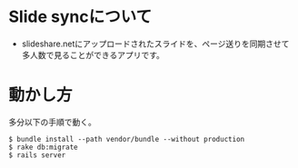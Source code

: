 # Slide syncについて

- slideshare.netにアップロードされたスライドを、ページ送りを同期させて多人数で見ることができるアプリです。

# 動かし方

多分以下の手順で動く。

```
$ bundle install --path vendor/bundle --without production
$ rake db:migrate
$ rails server
```

